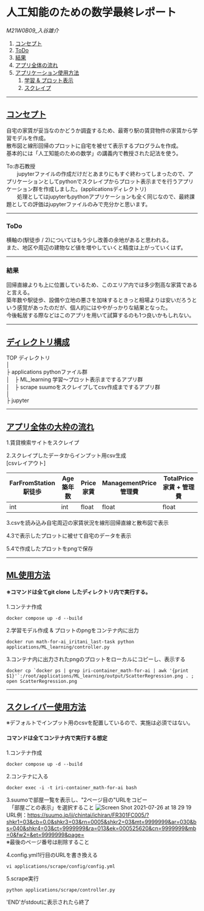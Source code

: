 # 人工知能のための数学最終レポート

*M21W0B09_入谷雄介*

1. [コンセプト](#concept)
1. [ToDo](#flow)
1. [結果](#todo)
1. [アプリ全体の流れ](#result)
1. [アプリケーション使用方法](#ml_howto)
    1. [学習 & プロット表示](#ml_howto)
    1. [スクレイプ](#scrape_howto)


***
<a id="concept"></a>
## <u>コンセプト</u>
自宅の家賃が妥当なのかどうか調査するため、最寄り駅の賃貸物件の家賃から学習モデルを作成。<br>
散布図と線形回帰のプロットに自宅を被せて表示するプログラムを作成。<br>
基本的には「人工知能のための数学」の講義内で教授された記法を使う。<br>

To:赤石教授<br>
　　jupyterファイルの作成だけだとあまりにもすぐ終わってしまったので、アプリケーションとしてpythonでスクレイプからプロット表示までを行うアプリケーション群を作成しました。(applicationsディレクトリ)<br> 
　　処理としてはjupyterもpythonアプリケーションも全く同じなので、最終課題としての評価はjupyterファイルのみで充分かと思います。

***
<a id="todo"></a>
### ToDo
横軸の(駅徒歩 / 2)についてはもう少し改善の余地があると思われる。<br>
また、地区や周辺の建物など値を増やしていくと精度は上がっていくはず。

***
<a id="result"></a>
### 結果
回帰直線よりも上に位置しているため、このエリア内では多少割高な家賃であると言える。<br>
築年数や駅徒歩、設備や立地の悪さを加味するときっと相場よりは安いだろうという感覚があったのだが、個人的にはややがっかりな結果となった。<br>
今後転居する際などはこのアプリを用いて試算するのも1つ良いかもしれない。


***
## <u>ディレクトリ構成</u>
TOP ディレクトリ<br>
│<br>
├ applications   pythonファイル群<br>
│　├ ML_learning  学習〜プロット表示までするアプリ群<br>
│　├ scrape   suumoをスクレイプしてcsv作成までするアプリ群<br>
│<br>
├ jupyter <br>


***
<a id="flow"></a>
## <u>アプリ全体の大枠の流れ</u>

1.賃貸検索サイトをスクレイプ

2.スクレイプしたデータからインプット用csv生成<br>
[csvレイアウト]

|  FarFromStation<br>駅徒歩  |  Age<br>築年数    |  Price<br>家賃  |  ManagementPrice<br>管理費  | TotalPrice<br>家賃 + 管理費 |
| ---- | ---- | ---- | ---- | ---- |
|  int  |  int  |  float  |  float  | float  |

3.csvを読み込み自宅周辺の家賃状況を線形回帰直線と散布図で表示

4.3で表示したプロットに被せて自宅のデータを表示

5.4で作成したプロットをpngで保存

***
<a id="ml_howto"></a>
## <u>ML使用方法</u>
#### ※コマンドは全てgit clone したディレクトリ内で実行する。

1.コンテナ作成<br>
```
docker compose up -d --build
```

2.学習モデル作成 & プロットのpngをコンテナ内に出力
```
docker run math-for-ai_iritani_last-task python applications/ML_learning/controller.py
```

3.コンテナ内に出力されたpngのプロットをローカルにコピーし、表示する
```
docker cp `docker ps | grep iri-container_math-for-ai | awk '{print $1}'`:/root/applications/ML_learning/output/ScatterRegression.png . ; open ScatterRegression.png
```

***
<a id="scrape_howto"></a>
## <u>スクレイパー使用方法</u>
※デフォルトでインプット用のcsvを配置しているので、実施は必須ではない。
#### コマンドは全てコンテナ内で実行する想定

1.コンテナ作成<br>
```
docker compose up -d --build
```

2.コンテナに入る
```
docker exec -i -t iri-container_math-for-ai bash
```

3.suumoで部屋一覧を表示し、"2ページ目の"URLをコピー<br>
　「部屋ごとの表示」を選択すること
![Screen Shot 2021-07-26 at 18 29 19](https://user-images.githubusercontent.com/74131902/126967112-9b4a5212-be44-4950-a0e8-eb7528dadf62.png)
URL例：https://suumo.jp/jj/chintai/ichiran/FR301FC005/?shkr1=03&cb=0.0&shkr3=03&rn=0005&shkr2=03&mt=9999999&ar=030&bs=040&shkr4=03&ct=9999999&ra=013&ek=000525620&cn=9999999&mb=0&fw2=&et=9999999&page=
<br>※最後のページ番号は削除すること

4.config.yml1行目のURLを書き換える
```
vi applications/scrape/config/config.yml
```

5.scrape実行
```
python applications/scrape/controller.py
```

'END'がstdoutに表示されたら終了



